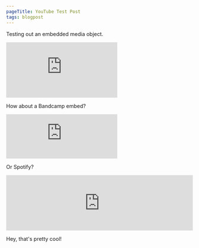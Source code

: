 ```yaml
---
pageTitle: YouTube Test Post
tags: blogpost
---
```

Testing out an embedded media object.
<iframe src="https://www.youtube.com/embed/5apiDyoMG_Y" frameborder="0" allow="accelerometer; autoplay; clipboard-write; encrypted-media; gyroscope; picture-in-picture" allowfullscreen></iframe>

How about a Bandcamp embed?

<iframe style="border: 0; max-height: 120px; max-width: 700px;" src="https://bandcamp.com/EmbeddedPlayer/album=870398729/size=large/bgcol=333333/linkcol=ffffff/tracklist=false/artwork=small/transparent=true/" seamless><a href="https://bobcatmusic.bandcamp.com/album/no-course-to-follow">No Course to Follow by Bobcat</a></iframe>

Or Spotify?

<iframe src="https://open.spotify.com/embed/track/4k65ndzxH3tHYZSnYurgM7" width="100%" height="auto" frameborder="0" allowtransparency="true" allow="encrypted-media"></iframe>

Hey, that's pretty cool!